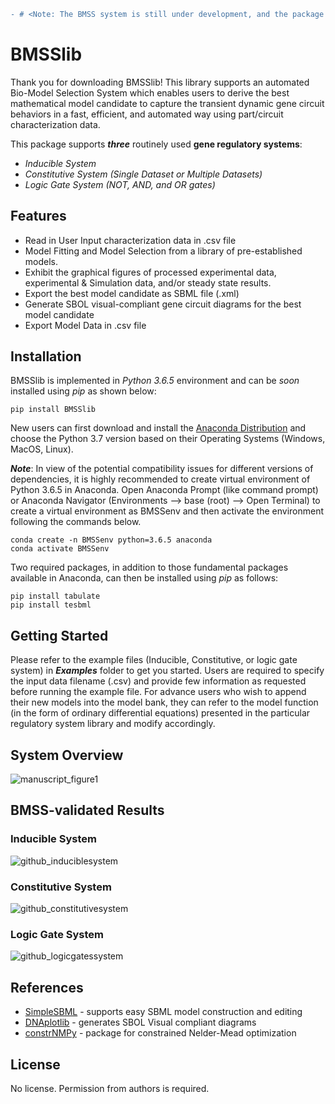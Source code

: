 ```diff
- # <Note: The BMSS system is still under development, and the package will be pip-installable after a while>
```

# BMSSlib

Thank you for downloading BMSSlib! This library supports an automated Bio-Model Selection System which enables users to derive the best mathematical model candidate to capture the transient dynamic gene circuit behaviors in a fast, efficient, and automated way using part/circuit characterization data.

This package supports __*three*__ routinely used __gene regulatory systems__:
 
- *Inducible System*
- *Constitutive System (Single Dataset or Multiple Datasets)*
- *Logic Gate System (NOT, AND, and OR gates)*

## Features

- Read in User Input characterization data in .csv file
- Model Fitting and Model Selection from a library of pre-established models.
- Exhibit the graphical figures of processed experimental data, experimental & Simulation data, and/or steady state results.    
- Export the best model candidate as SBML file (.xml)
- Generate SBOL visual-compliant gene circuit diagrams for the best model candidate 
- Export Model Data in .csv file

## Installation

BMSSlib is implemented in *Python 3.6.5* environment and can be *soon* installed using *pip* as shown below:  

```
pip install BMSSlib
```
New users can first download and install the [Anaconda Distribution] and choose the Python 3.7 version based on their Operating Systems (Windows, MacOS, Linux).  

__*Note*__: In view of the potential compatibility issues for different versions of dependencies, it is highly recommended to create virtual environment of Python 3.6.5 in Anaconda. Open Anaconda Prompt (like command prompt) or Anaconda Navigator (Environments --> base (root) --> Open Terminal) to create a virtual environment as BMSSenv and then activate the environment following the commands below.    
```
conda create -n BMSSenv python=3.6.5 anaconda
conda activate BMSSenv
```
Two required packages, in addition to those fundamental packages available in Anaconda, can then be installed using *pip* as follows:
```
pip install tabulate
pip install tesbml
```

## Getting Started
Please refer to the example files (Inducible, Constitutive, or logic gate system) in __*Examples*__ folder to get you started. Users are required to specify the input data filename (.csv) and provide few information as requested before running the example file. For advance users who wish to append their new models into the model bank, they can refer to the model function (in the form of ordinary differential equations) presented in the particular regulatory system library and modify accordingly. 

## System Overview
![manuscript_figure1](https://user-images.githubusercontent.com/32381993/50499775-58e86a00-0a87-11e9-9993-5ed192d7aec2.png)

## BMSS-validated Results
### Inducible System
![github_induciblesystem](https://user-images.githubusercontent.com/32381993/50501327-593a3280-0a92-11e9-9491-4574241672e3.png)

### Constitutive System
![github_constitutivesystem](https://user-images.githubusercontent.com/32381993/50503415-d9b45f80-0aa1-11e9-9692-99b0fffde1a4.png)

### Logic Gate System
![github_logicgatessystem](https://user-images.githubusercontent.com/32381993/50503680-a8d52a00-0aa3-11e9-9bab-680b900a6f4e.png)


## References
* [SimpleSBML]  - supports easy SBML model construction and editing
* [DNAplotlib]  - generates SBOL Visual compliant diagrams
* [constrNMPy]  - package for constrained Nelder-Mead optimization

## License

No license. Permission from authors is required. 

[//]: # (These are reference links used in the body of this note and get stripped out when the markdown processor does its job. There is no need to format nicely because it shouldn't be seen. Thanks SO - http://stackoverflow.com/questions/4823468/store-comments-in-markdown-syntax)


   [SimpleSBML]: <https://github.com/sys-bio/simplesbml>
   [DNAplotlib]: <https://github.com/VoigtLab/dnaplotlib>
   [constrNMPy]: <https://github.com/alexblaessle/constrNMPy>
   [Anaconda Distribution]: <https://www.anaconda.com/distribution/>

